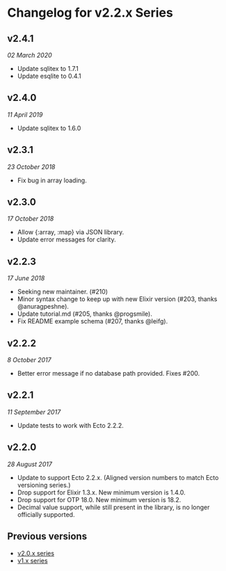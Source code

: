 # Changelog for v2.2.x Series

## v2.4.1

_02 March 2020_

* Update sqlitex to 1.7.1
* Update esqlite to 0.4.1

## v2.4.0

_11 April 2019_

* Update sqlitex to 1.6.0

## v2.3.1

_23 October 2018_

* Fix bug in array loading.

## v2.3.0

_17 October 2018_

* Allow {:array, :map} via JSON library.
* Update error messages for clarity.

## v2.2.3

_17 June 2018_

* Seeking new maintainer. (#210)
* Minor syntax change to keep up with new Elixir version (#203, thanks @anuragpeshne).
* Update tutorial.md (#205, thanks @progsmile).
* Fix README example schema (#207, thanks @leifg).


## v2.2.2

_8 October 2017_

* Better error message if no database path provided. Fixes #200.


## v2.2.1

_11 September 2017_

* Update tests to work with Ecto 2.2.2.


## v2.2.0

_28 August 2017_

* Update to support Ecto 2.2.x. (Aligned version numbers to match Ecto versioning series.)
* Drop support for Elixir 1.3.x. New minimum version is 1.4.0.
* Drop support for OTP 18.0. New minimum version is 18.2.
* Decimal value support, while still present in the library, is no longer officially supported.


## Previous versions

* [v2.0.x series](https://github.com/scouten/sqlite_ecto2/blob/v2.0/CHANGELOG.md)
* [v1.x series](https://github.com/jazzyb/sqlite_ecto/blob/master/CHANGELOG.md)
